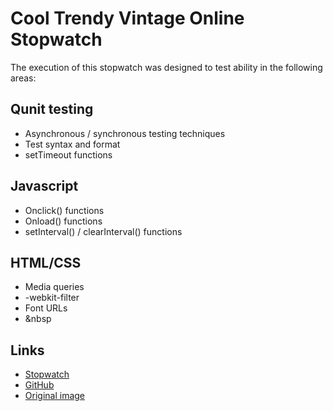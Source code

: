 # Cool Trendy Vintage Online Stopwatch

The execution of this stopwatch was designed to test ability in the following areas:

## Qunit testing
* Asynchronous / synchronous testing techniques
* Test syntax and format
* setTimeout functions

## Javascript
* Onclick() functions
* Onload() functions
* setInterval() / clearInterval() functions

## HTML/CSS
* Media queries
* -webkit-filter
* Font URLs
* &nbsp

## Links
* [Stopwatch](http://fourloops.github.io/StopwatchSamTom/stopwatch/stopwatch.html)
* [GitHub](https://github.com/fourloops/StopwatchSamTom)
* [Original image](https://img1.etsystatic.com/000/0/5295754/il_fullxfull.270040113.jpg)
